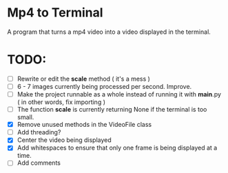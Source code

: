 # Mp4 to Terminal

A program that turns a mp4 video into a video displayed in the terminal.

# TODO: 
- [ ] Rewrite or edit the __scale__ method ( it's a mess )
- [ ] 6 - 7 images currently being processed per second. Improve. 
- [ ] Make the project runnable as a whole instead of running it with __main__.py ( in other words, fix importing )
- [ ] The function __scale__ is currently returning None if the terminal is too small.
- [x] Remove unused methods in the VideoFile class
- [ ] Add threading?
- [x] Center the video being displayed
- [x] Add whitespaces to ensure that only one frame is being displayed at a time.
- [ ] Add comments 
